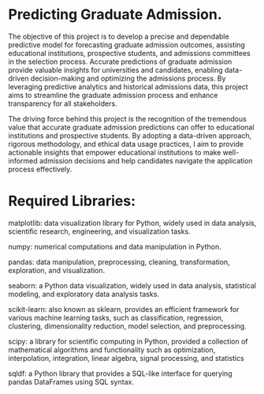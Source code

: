 # Predicting Graduate Admission.

The objective of this project is to develop a precise and dependable predictive model for forecasting graduate admission outcomes, assisting educational institutions, prospective students, and admissions committees in the selection process. Accurate predictions of graduate admission provide valuable insights for universities and candidates, enabling data-driven decision-making and optimizing the admissions process. By leveraging predictive analytics and historical admissions data, this project aims to streamline the graduate admission process and enhance transparency for all stakeholders.

The driving force behind this project is the recognition of the tremendous value that accurate graduate admission predictions can offer to educational institutions and prospective students. By adopting a data-driven approach, rigorous methodology, and ethical data usage practices, I aim to provide actionable insights that empower educational institutions to make well-informed admission decisions and help candidates navigate the application process effectively.

# Required Libraries:

matplotlib: data visualization library for Python, widely used in data analysis, scientific research, engineering, and visualization tasks.

numpy: numerical computations and data manipulation in Python.

pandas: data manipulation, preprocessing, cleaning, transformation, exploration, and visualization.

seaborn: a Python data visualization, widely used in data analysis, statistical modeling, and exploratory data analysis tasks.

scikit-learn: also known as sklearn, provides an efficient framework for various machine learning tasks, such as classification, regression, clustering, dimensionality reduction, model selection, and preprocessing.

scipy: a library for scientific computing in Python, provided a collection of mathematical algorithms and functionality such as optimization, interpolation, integration, linear algebra, signal processing, and statistics

sqldf: a Python library that provides a SQL-like interface for querying pandas DataFrames using SQL syntax.


